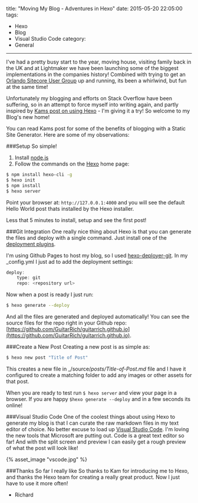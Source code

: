 title: "Moving My Blog - Adventures in Hexo"
date: 2015-05-20 22:05:00
tags:
- Hexo
- Blog
- Visual Studio Code
category:
- General
---

I've had a pretty busy start to the year, moving house, visiting family back in the UK and at Lightmaker we have been launching some of the biggest implementations in the companies history! Combined with trying to get an [Orlando Sitecore User Group](http://www.meetup.com/CodeRebase-Orlando/events/220148692/) up and running, its been a whirlwind, but fun at the same time!

Unfortunately my blogging and efforts on Stack Overflow have been suffering, so in an attempt to force myself into writing again, and partly inspired by [Kams post on using Hexo](http://kamsar.net/index.php/2015/04/Blogging-with-Hexo-a-Node-js-detour/ "Kams post on using Hexo") - I'm giving it a try! So welcome to my Blog's new home!

You can read Kams post for some of the benefits of blogging with a Static Site Generator. Here are some of my observations:

###Setup
So simple!

1. Install [node.js](https://nodejs.org/)
2. Follow the commands on the [Hexo](http://hexo.io) home page:

``` bash
$ npm install hexo-cli -g
$ hexo init
$ npm install
$ hexo server
```
Point your browser at: `http://127.0.0.1:4000` and you will see the default Hello World post thats installed by the Hexo installer.

Less that 5 minutes to install, setup and see the first post!

###Git Integration
One really nice thing about Hexo is that you can generate the files and deploy with a single command. Just install one of the [deployment plugins](http://hexo.io/docs/deployment.html "Hexo Deployment Plugins").

I'm using Github Pages to host my blog, so I used [hexo-deployer-git](https://github.com/hexojs/hexo-deployer-git). In my _config.yml I just ad to add the deployment settings:

``` js
deploy:
	type: git
	repo: <repository url>

```

Now when a post is ready I just run:

``` bash
$ hexo generate --deploy
```
And all the files are generated and deployed automatically! You can see the source files for the repo right in your Github repo: [https://github.com/GuitarRich/guitarrich.github.io](https://github.com/GuitarRich/guitarrich.github.io).

###Create a New Post
Creating a new post is as simple as:

``` bash
$ hexo new post "Title of Post"
```

This creates a new file in _/source/_posts/Title-of-Post.md_ file and I have it configured to create a matching folder to add any images or other assets for that post.

When you are ready to test run `$ hexo server` and view your page in a browser. If you are happy `$hexo generate --deploy` and in a few seconds its online!

###Visual Studio Code
One of the coolest things about using Hexo to generate my blog is that I can curate the raw markdown files in my text editor of choice. No better excuse to load up [Visual Studio Code](https://code.visualstudio.com/). I'm loving the new tools that Microsoft are putting out. Code is a great text editor so far! And with the split screen and preview I can easily get a rough preview of what the post will look like!

{% asset_image "vscode.jpg" %}

###Thanks
So far I really like
So thanks to Kam for introducing me to Hexo, and thanks the Hexo team for creating a really great product. Now I just have to use it more often!

- Richard 